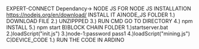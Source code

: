 EXPERT-CONNECT 
Dependancy->
	NODE JS
	FOR NODE JS INSTALLATION https://nodejs.org/en/download/
	INSTALL IT
A)NODE_JS FOLDER
	1.) DOWNLOAD FILE 
	2.) UNZIPPPED 
	3.) RUN CMD GO TO DIRECTORY
	4.) npm INSTALL
	5.) npm start
B)BLOCK CHAIN FOLDER
	1.)startserver.bat
	2.)loadScript("init.js")
	3.)node-1:password   pass1
	4.)loadScript("mining.js")
C)DEVICE_CODE
	1.) RUN THE CODE IN ARDINO
